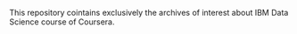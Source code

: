 This repository cointains exclusively the archives of interest about IBM Data Science course of Coursera.
